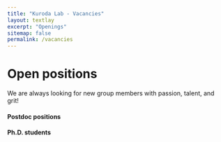 ```yaml
---
title: "Kuroda Lab - Vacancies"
layout: textlay
excerpt: "Openings"
sitemap: false
permalink: /vacancies
---
```


# Open positions

We are always looking for new group members with passion, talent, and grit!


#### Postdoc positions

<!--If you are interested in working with us as a PhD student or postdoc, please send me an [email](mailto:mjkuroda@ucdavis.edu). State briefly why you are interested and attach a CV. No need for a separate cover letter or certificates. **Important**: please insert  _"Application Postdoc"_ in the subject line.-->

#### Ph.D. students
